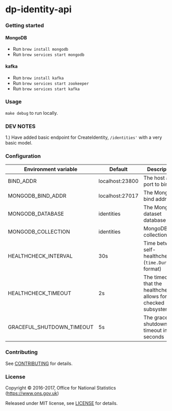 dp-identity-api
==============

### Getting started

#### MongoDB
* Run ```brew install mongodb```
* Run ```brew services start mongodb```

#### kafka
* Run ```brew install kafka```
* Run ```brew services start zookeeper```
* Run ```brew services start kafka```

### Usage

`make debug` to run locally.

### DEV NOTES

1.) Have added basic endpoint for CreateIdentity, `/identities'` with a very basic model.

### Configuration

| Environment variable        | Default                                   | Description
| --------------------------- | ----------------------------------------- | -----------
| BIND_ADDR                   | localhost:23800                           | The host and port to bind to
| MONGODB_BIND_ADDR           | localhost:27017                           | The MongoDB bind address
| MONGODB_DATABASE            | identities                                | The MongoDB dataset database
| MONGODB_COLLECTION          | identities                                | MongoDB collection
| HEALTHCHECK_INTERVAL        | 30s                                       | Time between self-healthchecks (`time.Duration` format)
| HEALTHCHECK_TIMEOUT         | 2s                                        | The timeout that the healthcheck allows for checked subsystems
| GRACEFUL_SHUTDOWN_TIMEOUT   | 5s                                        | The graceful shutdown timeout in seconds

### Contributing

See [CONTRIBUTING](CONTRIBUTING.md) for details.

### License

Copyright © 2016-2017, Office for National Statistics (https://www.ons.gov.uk)

Released under MIT license, see [LICENSE](LICENSE.md) for details.
